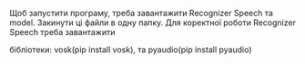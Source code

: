 Щоб запустити програму, треба завантажити Recognizer Speech та model. Закинути ці файли в одну папку. Для коректної роботи Recognizer Speech треба завантажити

бібліотеки: vosk(pip install vosk), та pyaudio(pip install pyaudio)
